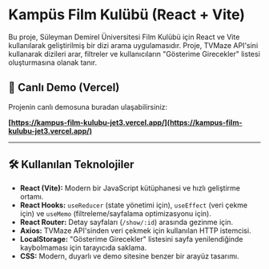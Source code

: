 # Kampüs Film Kulübü (React + Vite)

Bu proje, Süleyman Demirel Üniversitesi Film Kulübü için React ve Vite kullanılarak geliştirilmiş bir dizi arama uygulamasıdır. Proje, TVMaze API'sini kullanarak dizileri arar, filtreler ve kullanıcıların "Gösterime Girecekler" listesi oluşturmasına olanak tanır.

## 🚀 Canlı Demo (Vercel)

Projenin canlı demosuna buradan ulaşabilirsiniz:

**[https://kampus-film-kulubu-jet3.vercel.app/](https://kampus-film-kulubu-jet3.vercel.app/)**

---

## 🛠️ Kullanılan Teknolojiler

* **React (Vite):** Modern bir JavaScript kütüphanesi ve hızlı geliştirme ortamı.
* **React Hooks:** `useReducer` (state yönetimi için), `useEffect` (veri çekme için) ve `useMemo` (filtreleme/sayfalama optimizasyonu için).
* **React Router:** Detay sayfaları (`/show/:id`) arasında gezinme için.
* **Axios:** TVMaze API'sinden veri çekmek için kullanılan HTTP istemcisi.
* **LocalStorage:** "Gösterime Girecekler" listesini sayfa yenilendiğinde kaybolmaması için tarayıcıda saklama.
* **CSS:** Modern, duyarlı ve demo sitesine benzer bir arayüz tasarımı.

